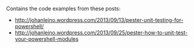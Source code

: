Contains the code examples from these posts:

* http://johanleino.wordpress.com/2013/09/13/pester-unit-testing-for-powershell/
* http://johanleino.wordpress.com/2013/09/25/pester-how-to-unit-test-your-powershell-modules
